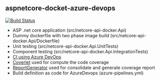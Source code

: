 ## aspnetcore-docket-azure-devops

[![Build Status](https://flaviosilva1110.visualstudio.com/GitHubProjects/_apis/build/status/flavio1110.aspnetcore-docket-azure-devops)](https://flaviosilva1110.visualstudio.com/GitHubProjects/_build/latest?definitionId=5)

- ASP .net core application (src/netcore-api-docker.Api)
- Dummy dockerfile with two phase image build (src/netcore-api-docker.Api/Dockerfile)
- Unit testing (src/netcore-api-docker.Api.UnitTests)
- Component testing (src/netcore-api-docker.Api.IntegrationTests)
- [CI using Azure DevOps](https://flaviosilva1110.visualstudio.com/GitHubProjects/_build?definitionId=5)
- [Coverlet](https://github.com/tonerdo/coverlet) used for compute the code coverage
- [ReportGenerator](https://github.com/danielpalme/ReportGenerator) used for consolidate and generate coverage report
- Build definition as code for AzureDevops (azure-pipelines.yml)